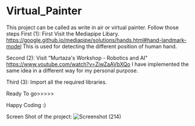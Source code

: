 # Virtual_Painter
This project can be called as write in air or virtual painter. Follow those steps
First (1):
First Visit the Mediapipe Libary. https://google.github.io/mediapipe/solutions/hands.html#hand-landmark-model
This is used for detecting the different position of human hand.

Second (2):
Visit "Murtaza's Workshop - Robotics and AI"  https://www.youtube.com/watch?v=ZiwZaAVbXQo
I have implemented the same idea in a different way for my personal purpose.

Third (3):
Import all the required libraries.

 Ready To go>>>>>  
 
 Happy Coding :)
 
 Screen Shot of the project:
 ![Screenshot (214)](https://user-images.githubusercontent.com/28311232/119230366-ad4f8100-bb3d-11eb-93ae-fc68b78eaa36.png)


 
